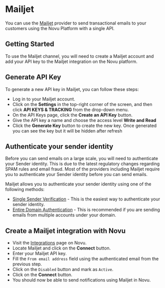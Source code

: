 # Mailjet

You can use the [Mailjet](https://mailjet.com/) provider to send transactional emails to your customers using the Novu Platform with a single API.

## Getting Started

To use the Mailjet channel, you will need to create a Mailjet account and add your API key to the Mailjet integration on the Novu platform.

## Generate API Key

To generate a new API key in Mailjet, you can follow these steps:

- Log in to your Mailjet account.
- Click on the **Settings** in the top-right corner of the screen, and then click **API KEYS & TRACKING** from the drop-down menu.
- On the API Keys page, click the **Create an API Key** button.
- Give the API key a name and choose the access level **Write and Read**
- Click the **Generate Key** button to create the new key. Once generated you can see the key but it will be hidden after refresh

## Authenticate your sender identity

Before you can send emails on a large scale, you will need to authenticate your Sender identity. This is due to the latest regulatory changes regarding SPAM rules and email fraud. Most of the providers including Mailjet require you to authenticate your Sender identity before you can send emails.

Mailjet allows you to authenticate your sender identity using one of the following methods:

- [Single Sender Verification](https://dev.mailjet.com/email/guides/senders-and-domains/#sender-validation) - This is the easiest way to authenticate your sender identity.
- [Entire Domain Authentication](https://dev.mailjet.com/email/guides/senders-and-domains/#spf-and-dkim-validation) - This is recommended if you are sending emails from multiple accounts under your domain.

## Create a Mailjet integration with Novu

- Visit the [Integrations](https://web.novu.co/integrations) page on Novu.
- Locate Mailjet and click on the **Connect** button.
- Enter your Mailjet API key.
- Fill the `From email address` field using the authenticated email from the previous step.
- Click on the `Disabled` button and mark as `Active`.
- Click on the **Connect** button.
- You should now be able to send notifications using Mailjet in Novu.
